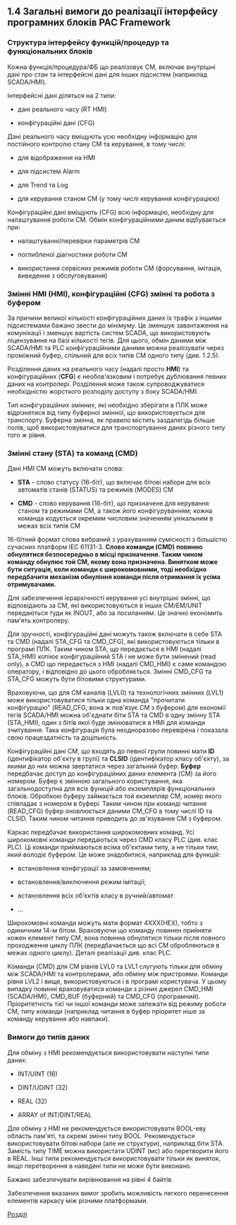 ## 1.4 Загальні вимоги до реалізації інтерфейсу програмних блоків PAC Framework

### Структура інтерфейсу функцій/процедур та функціональних блоків

Кожна функція/процедура/ФБ що реалізовує CM, включає внутрішні дані про стан та інтерфейсні дані для інших підсистем (наприклад SCADA/HMI).

Інтерфейсні дані діляться на 2 типи:

-   дані реального часу (RT HMI)

-   конфігураційні дані (CFG)

Дані реального часу вміщують усю необхідну інформацію для постійного контролю стану CM та керування, в тому числі:

-   для відображення на HMI

-   для підсистем Alarm

-   для Trend та Log

-   для керування станом CM (у тому числі керування конфігурацією)

Конфігураційні дані вміщують (CFG) всю інформацію, необхідну для налаштування роботи CM. Обмін конфігураційними даним відбувається при:

-   налаштуванні/перевірки параметрів CM

-   поглибленої діагностики роботи CM

-   використання сервісних режимів роботи CM (форсування, імітація, виведення з обслуговування)

### Змінні HMI (HMI), конфігураційні (CFG) змінні та робота з буфером

За причини великої кількості конфігураційних даних їх трафік з іншими підсистемами бажано звести до мінімуму. Це зменшує завантаження на комунікації і зменшує вартість систем SCADA, що використовують ліцензування на базі кількості тегів. Для цього, обмін даними між SCADA/HMI та PLC конфігураційними даними можна реалізувати через проміжний буфер, спільний для всіх типів CM одного типу (див. 1.2.5).

Розділення даних на реального часу (надалі просто **HMI**) та конфігураційних (**CFG**) є необов'язковим і потребує дублювання певних даних на контролері. Розділення може також супроводжуватися необхідністю жорсткого розподілу доступу з боку SCADA/HMI.

Тип конфігураційних змінних, які необхідно зберігати в ПЛК може відрізнятися від типу буферної змінної, що використовується для транспорту. Буферна змінна, як правило містить заздалегідь більше полів, щоб використовуватися для транспортування даних різного типу того ж рівня.

### Змінні стану (STA) та команд (CMD) 

Дані HMI CM можуть включати слова:

-   **STA** - слово статусу (16-біт), що включає бітові набори для всіх автоматів станів (STATUS) та режимів (MODES) CM

-   **CMD** - слово керування (16-біт), що призначене для керування станом та режимами CM, а також його конфігуруванням; кожна команда кодується окремим числовим значенням унікальним в межах всіх типів CM

16-бітний формат слова вибраний з урахуванням сумісності з більшістю сучасних платформ IEC 61131-3. **Слово команди (CMD) повинно обнулятися безпосередньо в місці призначення. Таким чином команду обнулює той CM, якому вона призначена. Винятком може бути ситуація, коли команди є широкомовними, тоді необхідно передбачити механізм обнуління команди після отримання їх усіма отримувачами.**

Для забезпечення ієрархічності керування усі внутрішні змінні, що відповідають за CM, які використовуються в інших CM/EM/UNIT передаються туди як INOUT, або за посиланням. Це значно економить пам\'ять контролеру.

Для зручності, конфігураційні дані можуть також включати в себе STA та CMD (надалі STA_CFG та CMD_CFG), які використовуються тільки в програмі ПЛК. Таким чином STA, що передається в HMI (надалі STA_HMI) копіює конфігураційний STA і не може бути змінений (read only), а CMD що передається з HMI (надалі CMD_HMI) є саме командою оператору, і відповідно до цього обробляється. Змінні CMD_CFG та STA_CFG можуть бути бітовими структурами.  

Враховуючи, що для CM каналів (LVL0) та технологічних змінних (LVL1) може використовуватися тільки одна команда \"прочитати конфігурацію\" (READ\_CFG, вона ж пов\'язує CM з буфером) для економії тегів SCADA/HMI можна об\'єднати біти STA та CMD в одну змінну STA (STA_HMI), один з бітів якої буде змінюватися в HMI для команди зчитування. Така конфігурація була неодноразово перевірена і показала свою працездатність та доцільність.

Конфігураційні дані CM, що входять до певної групи повинні мати **ID** (ідентифікатор об'єкту в групі) та **CLSID** (ідентифікатор класу об\'єкту), за якими до них можна звертатися через загальний буфер. **Буфер** передбачає доступ до конфігураційних даних елемента (CM) за його номером. Буфер є змінною загального користування, яка загальнодоступна для всіх функцій або екземплярів функціональних блоків. Обробкою буферу займається той екземпляр CM, номер якого співпадає з номером в буфері. Таким чином при команді читання (READ_CFG) буфер оновлюється даними CM_CFG в тому числі ID та CLSID. Таким чином читання приводить до зв'язування CM з буфером.

Каркас передбачає використання широкомовних команд. Усі широкомовні команди передаються через CMD класу PLC (див. клас PLC). Ці команди приймаються всіма об'єктами типу, а не тільки тим, який володіє буфером. Це може знадобитися, наприклад для функцій:

-   встановлення конфігурації за замовченням;

-   встановлення/виключення режим імітації;

-   встановлення всіх об'єктів класу в ручний/автомат

-   ...

Широкомовні команди можуть мати формат 4XXX(HEX), тобто з одиничним 14-м бітом. Враховуючи що команду повинен прийняти кожен елемент типу CM, вона повинна обнулятися тільки після повного проходження циклу ПЛК (передбачається що всі CM обробляються в межах одного циклу). Деталі реалізації див. клас PLC.

Команди (CMD) для CM рівнів LVL0 та LVL1 слугують тільки для обміну між SCADA/HMI та контролерами, або обміну між пристроями. Команди рівня LVL2 і вище, використовуються і в програмі користувача. У цьому випадку повинні враховуватися команди з різних джерел CMD\_HMI (SCADA/HMI), CMD\_BUF (буферний) та CMD_CFG (програмний). Пріоритетність тієї чи іншої команди може залежати від режиму роботи CM, типу команди (наприклад читання в буфер пріоритет ніше за команду керування або навпаки).

### Вимоги до типів даних

Для обміну з HMI рекомендується використовувати наступні типи даних:

-   INT/UINT (16)

-   DINT/UDINT (32)

-   REAL (32)

-   ARRAY of INT/DINT/REAL

Для обміну з HMI не рекомендується використовувати BOOL-еву область пам\'яті, та окремі змінні типу BOOL. Рекомендується використовувати бітові набори (але не структури), наприклад біти STA. Замість типу TIME можна використати UDINT (мс) або перетворити його в REAL. Інші типи рекомендується використовувати тільки як виняток, якщо перетворення в наведені типи не може бути виконано.

Бажано забезпечувати вирівнювання на рівні 4 байтів.

Забезпечення вказаних вимог зробить можливість легкого перенесення елементів каркасу між різними платформами.

[Розділ](README.md)